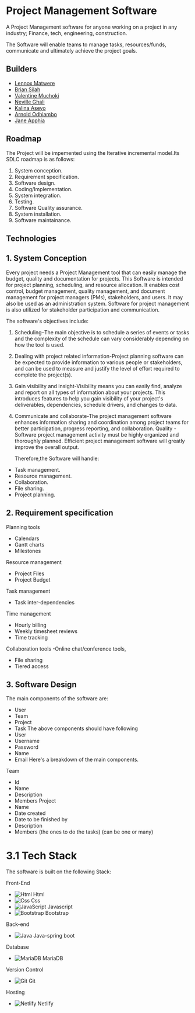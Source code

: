 # Project Management Software

A Project Management software for anyone working on a project in any industry; Finance, tech, engineering, construction.

The Software will enable teams to manage tasks, resources/funds, communicate and ultimately achieve the project goals.

## Builders

- [Lennox Matwere](https://www.github.com/strucker-eth)
- [Brian Silah](https://github.com/unpervertedkid)
- [Valentine Muchoki](https://github.com/ValentineMuchoki)
- [Neville Ghali](https://www.github.com/neville-phillippe)
- [Kalina Aseyo](https://github.com/KalinaAseyo)
- [Arnold Odhiambo](https://github.com/ArnoldBilloh)
- [Jane Apphia](httpa://github.com/JaneApphia)

## Roadmap
The Project will be impemented using the Iterative incremental model.Its SDLC roadmap is as follows:
1. System conception.
2. Requirement specification.
3. Software design.
4. Coding/Implementation.
5. System integration.
6. Testing.
7. Software Quality assurance.
8. System installation.
9. Software maintainance.

## Technologies
## 1. System Conception
Every project needs a Project Management tool that can easily manage the budget, quality and documentation for projects. 
This Software is intended for project planning, scheduling, and resource allocation. It enables cost control, budget management, quality management, and document management for project managers (PMs), stakeholders, and users. It may also be used as an administration system. Software for project management is also utilized for stakeholder participation and communication.


The software's objectives include:

1. Scheduling–The main objective is to schedule a series of events or tasks and the complexity of the schedule can vary considerably depending on how the tool is used.
2. Dealing with project related information-Project planning software can be expected to provide information to various people or stakeholders, and can be used to measure and justify the level of effort required to complete the project(s).
3. Gain visibility and insight-Visibility means you can easily find, analyze and report on all types of information about your projects. This introduces features to help you gain visibility of your project's deliverables, dependencies, schedule drivers, and changes to data.
4. Communicate and collaborate-The project management software enhances information sharing and coordination among project teams for better participation, progress reporting, and collaboration.
Quality -Software project management activity must be highly organized and thoroughly planned. Efficient project management software will greatly improve the overall output.


    Therefore,the Software will handle:
- Task management.
-  Resource management.
- Collaboration.
- File sharing.
- Project planning.


## 2. Requirement specification
Planning tools
- Calendars
- Gantt charts
- Milestones

Resource management
- Project Files
- Project Budget

Task management
- Task inter-dependencies

Time management
- Hourly billing
- Weekly timesheet reviews
- Time tracking

Collaboration tools
-Online chat/conference tools,
- File sharing
- Tiered access


## 3. Software Design
The main components of the software are:
- User
- Team 
- Project
- Task
The above components should have following
- User
- Username
- Password
- Name 
- Email
Here's a breakdown of the main components.

 Team
- Id
- Name 
- Description
- Members
Project
- Name 
- Date created
- Date to be finished by
- Description
- Members (the ones to do the tasks) (can be one or many)


# 3.1 Tech Stack
The software is built on the following Stack:

 Front-End
 - ![Html](https://img.shields.io/badge/html5-%23E34F26.svg?style=plastic&logo=html5&logoColor=white) Html
- ![Css](https://img.shields.io/badge/css3-%231572B6.svg?style=plastic&logo=css3&logoColor=white) Css
- ![JavaScript](https://img.shields.io/badge/javascript-%23323330.svg?style=plastic&logo=javascript&logoColor=%23F7DF1E) Javascript
- ![Bootstrap](https://img.shields.io/badge/bootstrap-%23563D7C.svg?style=plastic&logo=bootstrap&logoColor=white) Bootstrap



Back-end 
- ![Java](https://img.shields.io/badge/java-%23ED8B00.svg?style=plastic&logo=java&logoColor=white) Java-spring boot

Database
- ![MariaDB](https://img.shields.io/badge/mariadb-%2300f.svg?style=plastic&logo=mariadb&logoColor=white) MariaDB

Version Control
- ![Git](https://img.shields.io/badge/git-%23F05033.svg?style=plastic&logo=git&logoColor=white) Git

Hosting 
- ![Netlify](https://img.shields.io/badge/netlify-%2300C7B7.svg?style=plastic&logo=netlify&logoColor=white) Netlify






